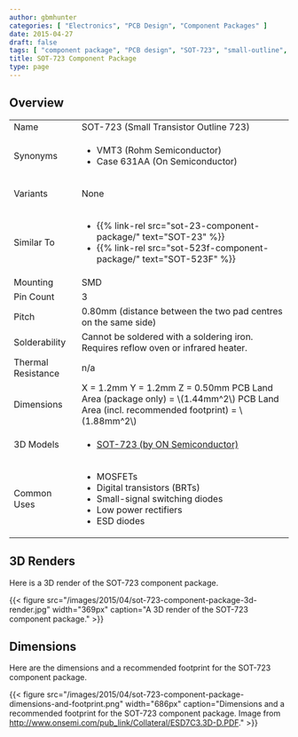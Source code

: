 ```yaml
---
author: gbmhunter
categories: [ "Electronics", "PCB Design", "Component Packages" ]
date: 2015-04-27
draft: false
tags: [ "component package", "PCB design", "SOT-723", "small-outline", "transistor" ]
title: SOT-723 Component Package
type: page
---
```


## Overview

<table >
<tbody >
<tr >

<td >Name
</td>

<td >SOT-723 (Small Transistor Outline 723)
</td>
</tr>
<tr >

<td >Synonyms
</td>

<td >

<ul>
<li>VMT3 (Rohm Semiconductor)</li>
<li>Case 631AA (On Semiconductor)</li>
</ul>

</td>
</tr>
<tr >

<td >Variants
</td>

<td >


None

</td>
</tr>
<tr>
<td>Similar To</td>
<td>
  <ul>
    <li>{{% link-rel src="sot-23-component-package/" text="SOT-23" %}}</li>
    <li>{{% link-rel src="sot-523f-component-package/" text="SOT-523F" %}}</a></li>
  </ul>
</td>
</tr>
<tr >

<td >Mounting
</td>

<td >SMD
</td>
</tr>
<tr >

<td >Pin Count
</td>

<td >3
</td>
</tr>
<tr >

<td >Pitch
</td>

<td > 0.80mm (distance between the two pad centres on the same side)
</td>
</tr>
<tr >

<td >Solderability
</td>

<td >Cannot be soldered with a soldering iron. Requires reflow oven or infrared heater.
</td>
</tr>
<tr >

<td >Thermal Resistance
</td>

<td >n/a
</td>
</tr>
<tr >

<td >Dimensions
</td>

<td >
X = 1.2mm  
Y = 1.2mm  
Z = 0.50mm
PCB Land Area (package only) = \(1.44mm^2\)  
PCB Land Area (incl. recommended footprint) = \(1.88mm^2\)
</td>
</tr>
<tr >
<td >3D Models</td>
<td >
<ul>
  <li><a href="http://www.3dcontentcentral.com/download-model.aspx?catalogid=171&amp;id=196277">SOT-723 (by ON Semiconductor)</a></li>
</ul>
</td>
</tr>
<tr >
<td >Common Uses</td>
<td >
<ul>
<li>MOSFETs</li>
<li>Digital transistors (BRTs)</li>
<li>Small-signal switching diodes</li>
<li>Low power rectifiers</li>
<li>ESD diodes</li>
</ul>
</td>
</tr>
</tbody>
</table>

## 3D Renders

Here is a 3D render of the SOT-723 component package.

{{< figure src="/images/2015/04/sot-723-component-package-3d-render.jpg" width="369px" caption="A 3D render of the SOT-723 component package."  >}}

## Dimensions

Here are the dimensions and a recommended footprint for the SOT-723 component package.

{{< figure src="/images/2015/04/sot-723-component-package-dimensions-and-footprint.png" width="686px" caption="Dimensions and a recommended footprint for the SOT-723 component package. Image from http://www.onsemi.com/pub_link/Collateral/ESD7C3.3D-D.PDF."  >}}
